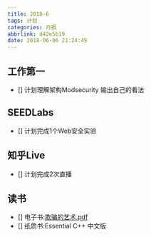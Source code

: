 ```yaml
---
title: 2018-6
tags: 计划
categories: 月报
abbrlink: d42e5b19
date: 2018-06-06 21:24:49
---
```

## 工作第一
- [] 计划理解架构Modsecurity 输出自己的看法

## SEEDLabs
- [] 计划完成1个Web安全实验

## 知乎Live
- [] 计划完成2次直播

## 读书
- [] 电子书:[欺骗的艺术.pdf](https://raw.githubusercontent.com/isGt93/isGt93.github.io/source/source/_posts/%E9%BB%91%E5%AE%A2%E6%96%87%E6%A1%A3%E4%B8%8B%E8%BD%BD%E4%B8%93%E5%8C%BA/The-Art-of-Deception.pdf)
- [] 纸质书:Essential C++ 中文版

